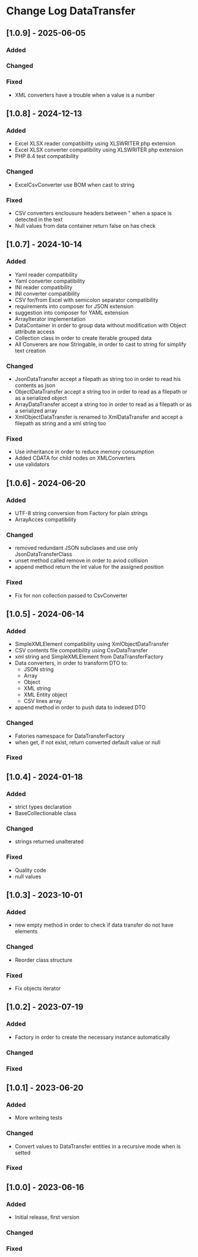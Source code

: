 # Change Log DataTransfer

## [1.0.9] - 2025-06-05

### Added

### Changed

### Fixed

- XML converters have a trouble when a value is a number

## [1.0.8] - 2024-12-13

### Added

- Excel XLSX reader compatibility using XLSWRITER php extension
- Excel XLSX converter compatibility using XLSWRITER php extension
- PHP 8.4 test compatibility

### Changed

- ExcelCsvConverter use BOM when cast to string

### Fixed

- CSV converters enclousure headers between " when a space is detected in the text
- Null values from data container return false on has check

## [1.0.7] - 2024-10-14

### Added

- Yaml reader compatibility
- Yaml converter compatibility
- INI reader compatibility
- INI converter compatibility
- CSV for/from Excel with semicolon separator compatibility
- requirements into composer for JSON extension
- suggestion into composer for YAML extension
- ArrayIterator implementation
- DataContainer in order to group data without modification with Object attribute access
- Collection class in order to create iterable grouped data
- All Converers are now Stringable, in order to cast to string for simplify text creation

### Changed

- JsonDataTransfer accept a filepath as string too in order to read his contents as json
- ObjectDataTransfer accept a string too in order to read as a filepath or as a serialized object
- ArrayDataTransfer accept a string too in order to read as a filepath or as a serialized array
- XmlObjectDataTransfer is renamed to XmlDataTransfer and accept a filepath as string and a xml string too

### Fixed

- Use inheritance in order to reduce memory consumption
- Added CDATA for child nodes on XMLConverters
- use validators

## [1.0.6] - 2024-06-20

### Added

- UTF-8 string conversion from Factory for plain strings
- ArrayAcces compatibility

### Changed

- removed redundant JSON subclases and use only JsonDataTransferClass
- unset method called remove in order to aviod collision
- append method return the int value for the assigned position

### Fixed

- Fix for non collection passed to CsvConverter

## [1.0.5] - 2024-06-14

### Added

- SimpleXMLElement compatibility using XmlObjectDataTransfer
- CSV contents file compatibility using CsvDataTransfer
- xml string and SimpleXMLElement from DataTransferFactory
- Data converters, in order to transform DTO to:
  - JSON string
  - Array
  - Object
  - XML string
  - XML Entity object
  - CSV lines array
- append method in order to push data to indexed DTO

### Changed

- Fatories namespace for DataTransferFactory
- when get, if not exist, return converted default value or null

### Fixed

## [1.0.4] - 2024-01-18

### Added

- strict types declaration
- BaseCollectionable class

### Changed

- strings returned unalterated

### Fixed

- Quality code
- null values

## [1.0.3] - 2023-10-01

### Added

- new empty method in order to check if data transfer do not have elements

### Changed

- Reorder class structure

### Fixed

- Fix objects iterator

## [1.0.2] - 2023-07-19

### Added

- Factory in order to create the necessary instance automatically

### Changed

### Fixed

## [1.0.1] - 2023-06-20

### Added

- More writeing tests

### Changed

- Convert values to DataTransfer entities in a recursive mode when is setted

### Fixed

## [1.0.0] - 2023-06-16

### Added

- Initial release, first version

### Changed

### Fixed
